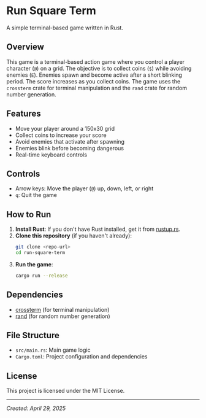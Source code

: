 # Run Square Term

A simple terminal-based game written in Rust.

## Overview
This game is a terminal-based action game where you control a player character (`@`) on a grid. The objective is to collect coins (`$`) while avoiding enemies (`E`). Enemies spawn and become active after a short blinking period. The score increases as you collect coins. The game uses the `crossterm` crate for terminal manipulation and the `rand` crate for random number generation.

## Features
- Move your player around a 150x30 grid
- Collect coins to increase your score
- Avoid enemies that activate after spawning
- Enemies blink before becoming dangerous
- Real-time keyboard controls

## Controls
- Arrow keys: Move the player (`@`) up, down, left, or right
- `q`: Quit the game

## How to Run
1. **Install Rust**: If you don't have Rust installed, get it from [rustup.rs](https://rustup.rs/).
2. **Clone this repository** (if you haven't already):
   ```sh
   git clone <repo-url>
   cd run-square-term
   ```
3. **Run the game**:
   ```sh
   cargo run --release
   ```

## Dependencies
- [crossterm](https://crates.io/crates/crossterm) (for terminal manipulation)
- [rand](https://crates.io/crates/rand) (for random number generation)

## File Structure
- `src/main.rs`: Main game logic
- `Cargo.toml`: Project configuration and dependencies

## License
This project is licensed under the MIT License.

---

*Created: April 29, 2025*
